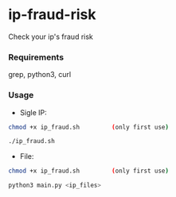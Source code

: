 # ip-fraud-risk
Check your ip's fraud risk

### Requirements

grep,
python3,
curl

### Usage 

- Sigle IP: 
```bash
chmod +x ip_fraud.sh         (only first use)

./ip_fraud.sh
```


- File:

```bash
chmod +x ip_fraud.sh         (only first use)

python3 main.py <ip_files>
```
